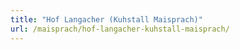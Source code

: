```yaml
---
title: "Hof Langacher (Kuhstall Maisprach)"
url: /maisprach/hof-langacher-kuhstall-maisprach/
---
```

